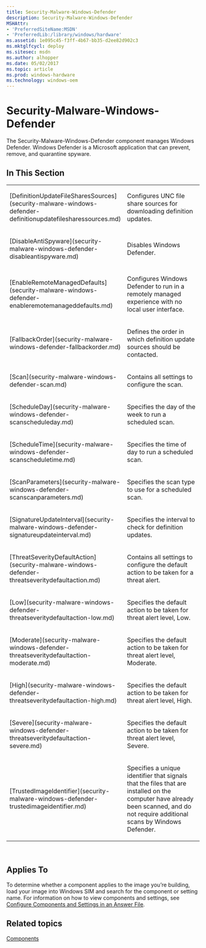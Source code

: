 ```yaml
---
title: Security-Malware-Windows-Defender
description: Security-Malware-Windows-Defender
MSHAttr:
- 'PreferredSiteName:MSDN'
- 'PreferredLib:/library/windows/hardware'
ms.assetid: 1e095c45-f3ff-4b67-bb35-d2ee82d902c3
ms.mktglfcycl: deploy
ms.sitesec: msdn
ms.author: alhopper
ms.date: 05/02/2017
ms.topic: article
ms.prod: windows-hardware
ms.technology: windows-oem
---
```


# Security-Malware-Windows-Defender


The Security-Malware-Windows-Defender component manages Windows Defender. Windows Defender is a Microsoft application that can prevent, remove, and quarantine spyware.

## In This Section


<table>
<colgroup>
<col width="50%" />
<col width="50%" />
</colgroup>
<tbody>
<tr class="odd">
<td><p>[DefinitionUpdateFileSharesSources](security-malware-windows-defender-definitionupdatefilesharessources.md)</p></td>
<td><p>Configures UNC file share sources for downloading definition updates.</p></td>
</tr>
<tr class="even">
<td><p>[DisableAntiSpyware](security-malware-windows-defender-disableantispyware.md)</p></td>
<td><p>Disables Windows Defender.</p></td>
</tr>
<tr class="odd">
<td><p>[EnableRemoteManagedDefaults](security-malware-windows-defender-enableremotemanageddefaults.md)</p></td>
<td><p>Configures Windows Defender to run in a remotely managed experience with no local user interface.</p></td>
</tr>
<tr class="even">
<td><p>[FallbackOrder](security-malware-windows-defender-fallbackorder.md)</p></td>
<td><p>Defines the order in which definition update sources should be contacted.</p></td>
</tr>
<tr class="odd">
<td><p>[Scan](security-malware-windows-defender-scan.md)</p></td>
<td><p>Contains all settings to configure the scan.</p></td>
</tr>
<tr class="even">
<td><p>[ScheduleDay](security-malware-windows-defender-scanscheduleday.md)</p></td>
<td><p>Specifies the day of the week to run a scheduled scan.</p></td>
</tr>
<tr class="odd">
<td><p>[ScheduleTime](security-malware-windows-defender-scanscheduletime.md)</p></td>
<td><p>Specifies the time of day to run a scheduled scan.</p></td>
</tr>
<tr class="even">
<td><p>[ScanParameters](security-malware-windows-defender-scanscanparameters.md)</p></td>
<td><p>Specifies the scan type to use for a scheduled scan.</p></td>
</tr>
<tr class="odd">
<td><p>[SignatureUpdateInterval](security-malware-windows-defender-signatureupdateinterval.md)</p></td>
<td><p>Specifies the interval to check for definition updates.</p></td>
</tr>
<tr class="even">
<td><p>[ThreatSeverityDefaultAction](security-malware-windows-defender-threatseveritydefaultaction.md)</p></td>
<td><p>Contains all settings to configure the default action to be taken for a threat alert.</p></td>
</tr>
<tr class="odd">
<td><p>[Low](security-malware-windows-defender-threatseveritydefaultaction-low.md)</p></td>
<td><p>Specifies the default action to be taken for threat alert level, Low.</p></td>
</tr>
<tr class="even">
<td><p>[Moderate](security-malware-windows-defender-threatseveritydefaultaction-moderate.md)</p></td>
<td><p>Specifies the default action to be taken for threat alert level, Moderate.</p></td>
</tr>
<tr class="odd">
<td><p>[High](security-malware-windows-defender-threatseveritydefaultaction-high.md)</p></td>
<td><p>Specifies the default action to be taken for threat alert level, High.</p></td>
</tr>
<tr class="even">
<td><p>[Severe](security-malware-windows-defender-threatseveritydefaultaction-severe.md)</p></td>
<td><p>Specifies the default action to be taken for threat alert level, Severe.</p></td>
</tr>
<tr class="odd">
<td><p>[TrustedImageIdentifier](security-malware-windows-defender-trustedimageidentifier.md)</p></td>
<td><p>Specifies a unique identifier that signals that the files that are installed on the computer have already been scanned, and do not require additional scans by Windows Defender.</p></td>
</tr>
</tbody>
</table>

 

## Applies To


To determine whether a component applies to the image you’re building, load your image into Windows SIM and search for the component or setting name. For information on how to view components and settings, see [Configure Components and Settings in an Answer File](https://docs.microsoft.com/en-us/windows-hardware/customize/desktop/wsim/configure-components-and-settings-in-an-answer-file).

## Related topics


[Components](components-b-unattend.md)

 

 







